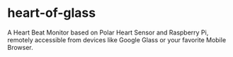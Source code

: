 heart-of-glass
==============

A Heart Beat Monitor based on Polar Heart Sensor and Raspberry Pi, 
remotely accessible from devices like Google Glass or your favorite Mobile Browser.

